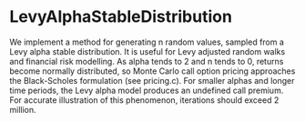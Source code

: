 # LevyAlphaStableDistribution
We implement a method for generating n random values, sampled from a Levy alpha stable distribution. It is useful for Levy adjusted random walks and financial risk modelling. As alpha tends to 2 and n tends to 0, returns become normally distributed, so Monte Carlo call option pricing approaches the Black-Scholes formulation (see pricing.c). For smaller alphas and longer time periods, the Levy alpha model produces an undefined call premium. For accurate illustration of this phenomenon, iterations should exceed 2 million.
